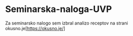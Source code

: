 ﻿# Seminarska-naloga-UVP
Za seminarsko nalogo sem izbral analizo receptov na strani okusno.je[https://okusno.je/]
